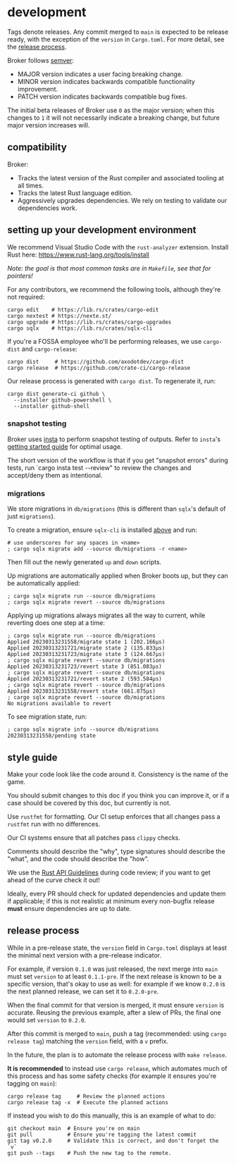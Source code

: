 
# development

Tags denote releases.
Any commit merged to `main` is expected to be release ready, 
with the exception of the `version` in `Cargo.toml`.
For more detail, see the [release process](#release-process).

Broker follows [semver](https://semver.org/):
- MAJOR version indicates a user facing breaking change.
- MINOR version indicates backwards compatible functionality improvement.
- PATCH version indicates backwards compatible bug fixes.

The initial beta releases of Broker use `0` as the major version; when this changes to `1`
it will not necessarily indicate a breaking change, but future major version increases will.

## compatibility

Broker:
- Tracks the latest version of the Rust compiler and associated tooling at all times.
- Tracks the latest Rust language edition.
- Aggressively upgrades dependencies. We rely on testing to validate our dependencies work.

## setting up your development environment

We recommend Visual Studio Code with the `rust-analyzer` extension.
Install Rust here: https://www.rust-lang.org/tools/install

_Note: the goal is that most common tasks are in `Makefile`, see that for pointers!_

For any contributors, we recommend the following tools, although they're not required:
```
cargo edit    # https://lib.rs/crates/cargo-edit
cargo nextest # https://nexte.st/
cargo upgrade # https://lib.rs/crates/cargo-upgrades
cargo sqlx    # https://lib.rs/crates/sqlx-cli
```

If you're a FOSSA employee who'll be performing releases, we use `cargo-dist` and `cargo-release`:
```
cargo dist     # https://github.com/axodotdev/cargo-dist
cargo release  # https://github.com/crate-ci/cargo-release
```

Our release process is generated with `cargo dist`.
To regenerate it, run:
```
cargo dist generate-ci github \
  --installer github-powershell \
  --installer github-shell
```

### snapshot testing

Broker uses [insta](https://docs.rs/insta) to perform snapshot testing of outputs.
Refer to `insta`'s [getting started guide](https://insta.rs/docs/) for optimal usage.

The short version of the workflow is that if you get "snapshot errors" during tests,
run `cargo insta test --review" to review the changes and accept/deny them as intentional.

### migrations

We store migrations in `db/migrations` (this is different than `sqlx`'s default of just `migrations`).

To create a migration, ensure `sqlx-cli` is installed [above](#setting-up-your-development-environment) and run:
```
# use underscores for any spaces in <name>
; cargo sqlx migrate add --source db/migrations -r <name>
```

Then fill out the newly generated `up` and `down` scripts.

Up migrations are automatically applied when Broker boots up, but they can be automatically applied:
```
; cargo sqlx migrate run --source db/migrations
; cargo sqlx migrate revert --source db/migrations
```

Applying up migrations always migrates all the way to current, while reverting does one step at a time:
```
; cargo sqlx migrate run --source db/migrations
Applied 20230313231558/migrate state 1 (202.166µs)
Applied 20230313231721/migrate state 2 (135.833µs)
Applied 20230313231723/migrate state 3 (124.667µs)
; cargo sqlx migrate revert --source db/migrations
Applied 20230313231723/revert state 3 (851.083µs)
; cargo sqlx migrate revert --source db/migrations
Applied 20230313231721/revert state 2 (593.584µs)
; cargo sqlx migrate revert --source db/migrations
Applied 20230313231558/revert state (661.875µs)
; cargo sqlx migrate revert --source db/migrations
No migrations available to revert
```

To see migration state, run:
```
; cargo sqlx migrate info --source db/migrations
20230313231558/pending state
```

## style guide

Make your code look like the code around it. Consistency is the name of the game.

You should submit changes to this doc if you think you can improve it,
or if a case should be covered by this doc, but currently is not.

Use `rustfmt` for formatting.
Our CI setup enforces that all changes pass a `rustfmt` run with no differences.

Our CI systems ensure that all patches pass `clippy` checks.

Comments should describe the "why", type signatures should describe the "what", and the code should describe the "how".

We use the [Rust API Guidelines](https://rust-lang.github.io/api-guidelines/about.html)
during code review; if you want to get ahead of the curve check it out!

Ideally, every PR should check for updated dependencies and update them if applicable;
if this is not realistic at minimum every non-bugfix release **must** ensure dependencies are up to date.

## release process

While in a pre-release state, the `version` field in `Cargo.toml` displays at least the
minimal next version with a pre-release indicator.

For example, if version `0.1.0` was just released, the next merge into `main` must set `version` to
at least `0.1.1-pre`. If the next release is known to be a specific version, that's okay to use as well:
for example if we know `0.2.0` is the next planned release, we can set it to `0.2.0-pre`.

When the final commit for that version is merged, it must ensure `version` is accurate.
Reusing the previous example, after a slew of PRs, the final one would set `version` to `0.2.0`.

After this commit is merged to `main`, push a tag (recommended: using `cargo release tag`)
matching the `version` field, with a `v` prefix.

In the future, the plan is to automate the release process with `make release`.

**It is recommended** to instead use `cargo release`, which automates much of this process and has
some safety checks (for example it ensures you're tagging on `main`):

```
cargo release tag     # Review the planned actions
cargo release tag -x  # Execute the planned actions
```

If instead you wish to do this manually, this is an example of what to do:

```
git checkout main  # Ensure you're on main
git pull           # Ensure you're tagging the latest commit
git tag v0.2.0     # Validate this is correct, and don't forget the `v`
git push --tags    # Push the new tag to the remote.
```
